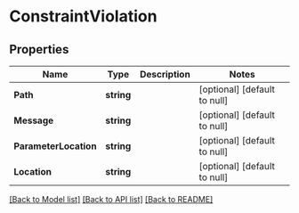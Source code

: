 # ConstraintViolation

## Properties
Name | Type | Description | Notes
------------ | ------------- | ------------- | -------------
**Path** | **string** |  | [optional] [default to null]
**Message** | **string** |  | [optional] [default to null]
**ParameterLocation** | **string** |  | [optional] [default to null]
**Location** | **string** |  | [optional] [default to null]

[[Back to Model list]](../README.md#documentation-for-models) [[Back to API list]](../README.md#documentation-for-api-endpoints) [[Back to README]](../README.md)


